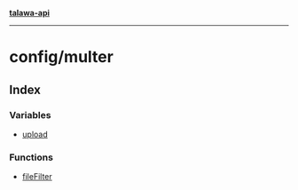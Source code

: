 [**talawa-api**](../../README.md)

***

# config/multer

## Index

### Variables

- [upload](variables/upload.md)

### Functions

- [fileFilter](functions/fileFilter.md)
